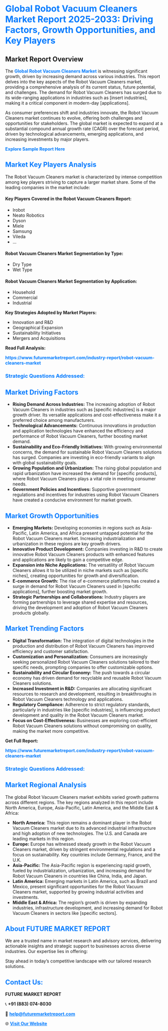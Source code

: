 <h1 style="color: #007BFF;">Global Robot Vacuum Cleaners Market Report 2025-2033: Driving Factors, Growth Opportunities, and Key Players</h1>

<section id="overview">
<h2>Market Report Overview</h2>
<p>The <a href="https://www.futuremarketreport.com/industry-report/robot-vacuum-cleaners-market" style="color: #007BFF; text-decoration: none;"><strong>Global Robot Vacuum Cleaners Market</strong></a> is witnessing significant growth, driven by increasing demand across various industries. This report delves into the key aspects of the Robot Vacuum Cleaners market, providing a comprehensive analysis of its current status, future potential, and challenges. The demand for Robot Vacuum Cleaners has surged due to its wide-ranging applications in industries such as [insert industries], making it a critical component in modern-day [applications].</p>
<p>As consumer preferences shift and industries innovate, the Robot Vacuum Cleaners market continues to evolve, offering both challenges and opportunities for stakeholders. The global market is expected to expand at a substantial compound annual growth rate (CAGR) over the forecast period, driven by technological advancements, emerging applications, and increasing investments by major players.</p>
</section>

<section id="overview">
<p><a href="https://www.futuremarketreport.com/request-sample/reportId=101292" style="color: #007BFF; text-decoration: none;"><strong>Explore Sample Report Here</strong></a></p>
</section>

<section id="key-players">
<h2 style="color: #007BFF;">Market Key Players Analysis</h2>
<p>The Robot Vacuum Cleaners market is characterized by intense competition among key players striving to capture a larger market share. Some of the leading companies in the market include:</p>
<h4>Key Players Covered in the Robot Vacuum Cleaners Report:</h4>
<ul><li>Irobot</li><li>Neato Robotics</li><li>Dyson</li><li>Miele</li><li>Samsung</li><li>Vileda</li><li>...</li></ul>
<h4>Robot Vacuum Cleaners Market Segmentation by Type:</h4>
<ul><li>Dry Type</li><li>Wet Type</li></ul>

<h4>Robot Vacuum Cleaners Market Segmentation by Application:</h4>
<ul><li>Household</li><li>Commercial</li><li>Industrial</li></ul>
<p><strong>Key Strategies Adopted by Market Players:</strong></p>
<ul>
<li>Innovation and R&D</li>
<li>Geographical Expansion</li>
<li>Sustainability Initiatives</li>
<li>Mergers and Acquisitions</li>
</ul>
</section>

<section>
<p><strong>Read Full Analysis: </strong></p><a href="https://www.futuremarketreport.com/industry-report/robot-vacuum-cleaners-market" style="color: #007BFF; text-decoration: none;"><strong>https://www.futuremarketreport.com/industry-report/robot-vacuum-cleaners-market</strong></a>
<h3 style="color: #007BFF;">Strategic Questions Addressed:</h3>
</section>

<section id="driving-factors">
<h2 style="color: #007BFF;">Market Driving Factors</h2>
<ul>
<li><strong>Rising Demand Across Industries:</strong> The increasing adoption of Robot Vacuum Cleaners in industries such as [specific industries] is a major growth driver. Its versatile applications and cost-effectiveness make it a preferred choice among manufacturers.</li>
<li><strong>Technological Advancements:</strong> Continuous innovations in production and application technologies have enhanced the efficiency and performance of Robot Vacuum Cleaners, further boosting market demand.</li>
<li><strong>Sustainability and Eco-Friendly Initiatives:</strong> With growing environmental concerns, the demand for sustainable Robot Vacuum Cleaners solutions has surged. Companies are investing in eco-friendly variants to align with global sustainability goals.</li>
<li><strong>Growing Population and Urbanization:</strong> The rising global population and rapid urbanization have increased the demand for [specific products], where Robot Vacuum Cleaners plays a vital role in meeting consumer needs.</li>
<li><strong>Government Policies and Incentives:</strong> Supportive government regulations and incentives for industries using Robot Vacuum Cleaners have created a conducive environment for market growth.</li>
</ul>
</section>

<section id="growth-opportunities">
<h2 style="color: #007BFF;">Market Growth Opportunities</h2>
<ul>
<li><strong>Emerging Markets:</strong> Developing economies in regions such as Asia-Pacific, Latin America, and Africa present untapped potential for the Robot Vacuum Cleaners market. Increasing industrialization and urbanization in these regions are key growth drivers.</li>
<li><strong>Innovative Product Development:</strong> Companies investing in R&D to create innovative Robot Vacuum Cleaners products with enhanced features and applications are likely to gain a competitive edge.</li>
<li><strong>Expansion into Niche Applications:</strong> The versatility of Robot Vacuum Cleaners allows it to be utilized in niche markets such as [specific niches], creating opportunities for growth and diversification.</li>
<li><strong>E-commerce Growth:</strong> The rise of e-commerce platforms has created a surge in demand for Robot Vacuum Cleaners used in [specific applications], further boosting market growth.</li>
<li><strong>Strategic Partnerships and Collaborations:</strong> Industry players are forming partnerships to leverage shared expertise and resources, driving the development and adoption of Robot Vacuum Cleaners products globally.</li>
</ul>
</section>

<section id="trending-factors">
<h2 style="color: #007BFF;">Market Trending Factors</h2>
<ul>
<li><strong>Digital Transformation:</strong> The integration of digital technologies in the production and distribution of Robot Vacuum Cleaners has improved efficiency and customer satisfaction.</li>
<li><strong>Customization and Personalization:</strong> Consumers are increasingly seeking personalized Robot Vacuum Cleaners solutions tailored to their specific needs, prompting companies to offer customizable options.</li>
<li><strong>Sustainability and Circular Economy:</strong> The push towards a circular economy has driven demand for recyclable and reusable Robot Vacuum Cleaners solutions.</li>
<li><strong>Increased Investment in R&D:</strong> Companies are allocating significant resources to research and development, resulting in breakthroughs in Robot Vacuum Cleaners technology and applications.</li>
<li><strong>Regulatory Compliance:</strong> Adherence to strict regulatory standards, particularly in industries like [specific industries], is influencing product development and quality in the Robot Vacuum Cleaners market.</li>
<li><strong>Focus on Cost-Effectiveness:</strong> Businesses are exploring cost-efficient Robot Vacuum Cleaners solutions without compromising on quality, making the market more competitive.</li>
</ul>
</section>

<section>
<p><strong>Get Full Report: </strong></p><a href="https://www.futuremarketreport.com/industry-report/robot-vacuum-cleaners-market" style="color: #007BFF; text-decoration: none;"><strong>https://www.futuremarketreport.com/industry-report/robot-vacuum-cleaners-market</strong></a>
<h3 style="color: #007BFF;">Strategic Questions Addressed:</h3>
</section>


<section id="regional-analysis">
<h2 style="color: #007BFF;">Market Regional Analysis</h2>
<p>The global Robot Vacuum Cleaners market exhibits varied growth patterns across different regions. The key regions analyzed in this report include North America, Europe, Asia-Pacific, Latin America, and the Middle East & Africa:</p>
<ul>
<li><strong>North America:</strong> This region remains a dominant player in the Robot Vacuum Cleaners market due to its advanced industrial infrastructure and high adoption of new technologies. The U.S. and Canada are leading markets in this region.</li>
<li><strong>Europe:</strong> Europe has witnessed steady growth in the Robot Vacuum Cleaners market, driven by stringent environmental regulations and a focus on sustainability. Key countries include Germany, France, and the U.K.</li>
<li><strong>Asia-Pacific:</strong> The Asia-Pacific region is experiencing rapid growth, fueled by industrialization, urbanization, and increasing demand for Robot Vacuum Cleaners in countries like China, India, and Japan.</li>
<li><strong>Latin America:</strong> Emerging markets in Latin America, such as Brazil and Mexico, present significant opportunities for the Robot Vacuum Cleaners market, supported by growing industrial activities and investments.</li>
<li><strong>Middle East & Africa:</strong> The region’s growth is driven by expanding industries, infrastructure development, and increasing demand for Robot Vacuum Cleaners in sectors like [specific sectors].</li>
</ul>
</section>

<footer>
<h2 style="color: #007BFF;">About FUTURE MARKET REPORT</h2>
<p>We are a trusted name in market research and advisory services, delivering actionable insights and strategic support to businesses across diverse industries. Our expertise lies in offering:</p>

<p>Stay ahead in today’s competitive landscape with our tailored research solutions.</p>

<h2 style="color: #007BFF;">Contact Us:</h2>
<p><strong>FUTURE MARKET REPORT</strong></p>
<p>📞 <strong>+91 (883) 074-8030</strong></p>
<p>📧 <strong><a href="mailto:help@futuremarketreport.com" style="color: #007BFF;">help@futuremarketreport.com</a></strong></p>
<p>🌐 <strong><a href="https://www.futuremarketreport.com/" style="color: #007BFF;">Visit Our Website</a></strong></p>
</footer>